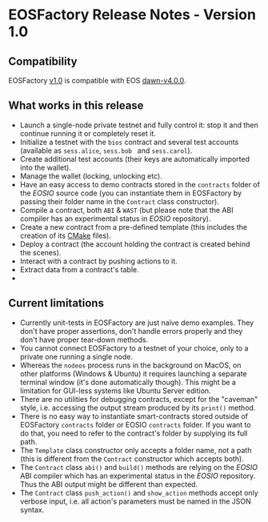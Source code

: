 # EOSFactory Release Notes - Version 1.0

## Compatibility

EOSFactory [v1.0](https://github.com/tokenika/eosfactory/releases/tag/v1.0) is compatible with EOS [dawn-v4.0.0](https://github.com/EOSIO/eos/releases/tag/dawn-v4.0.0).

## What works in this release

* Launch a single-node private testnet and fully control it: stop it and then continue running it or completely reset it.
* Initialize a testnet with the `bios` contract and several test accounts (available as `sess.alice`, `sess.bob ` and `sess.carol`).
* Create additional test accounts (their keys are automatically imported into the wallet).
* Manage the wallet (locking, unlocking etc).
* Have an easy access to demo contracts stored in the `contracts` folder of the *EOSIO* source code (you can instantiate them in EOSFactory by passing their folder name in the `Contract` class constructor).
* Compile a contract, both `ABI` & `WAST` (but please note that the ABI compiler has an experimental status in *EOSIO* repository).
* Create a new contract from a pre-defined template (this includes the creation of its [CMake](https://cmake.org/) files).
* Deploy a contract (the account holding the contract is created behind the scenes).
* Interact with a contract by pushing actions to it.
* Extract data from a contract's table.
* 

## Current limitations

* Currently unit-tests in EOSFactory are just naïve demo examples. They don't have proper assertions, don't handle errors properly and they don't have proper tear-down methods.
* You cannot connect EOSFactory to a testnet of your choice, only to a private one running a single node.
* Whereas the `nodeos` process runs in the background on MacOS, on other platforms (Windows & Ubuntu) it requires launching a separate terminal window (it's done automatically though). This might be a limitation for GUI-less systems like Ubuntu Server edition.
* There are no utilities for debugging contracts, except for the "caveman" style, i.e. accessing the output stream produced by its `print()` method.
* There is no easy way to instantiate smart-contracts stored outside of EOSFactory `contracts` folder or EOSIO `contracts` folder. If you want to do that, you need to refer to the contract's folder by supplying its full path.
* The `Template` class constructor only accepts a folder name, not a path (this is different from the `Contract` constructor which accepts both).
* The `Contract` class `abi()` and `build()` methods are relying on the *EOSIO* ABI compiler which has an experimental status in the *EOSIO* repository. Thus the ABI output might be different than expected.
* The `Contract` class `push_action()` and `show_action` methods accept only verbose input, i.e. all action's parameters must be named in the JSON syntax.
